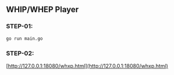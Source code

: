 ## WHIP/WHEP Player

### STEP-01:

```
go run main.go
```

### STEP-02:

[http://127.0.0.1:18080/whxp.html](http://127.0.0.1:18080/whxp.html)
